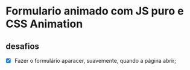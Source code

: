 # Formulario animado com JS puro e CSS Animation

## desafios

- [x] Fazer o formulário aparacer, suavemente, quando a página abrir;